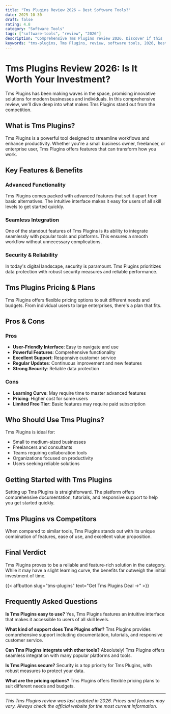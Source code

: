 ```yaml
---
title: "Tms Plugins Review 2026 – Best Software Tools?"
date: 2025-10-30
draft: false
rating: 4.8
category: "Software Tools"
tags: ["software-tools", "review", "2026"]
description: "Comprehensive Tms Plugins review 2026. Discover if this  tool is the best choice for your needs."
keywords: "tms-plugins, Tms Plugins, review, software tools, 2026, best software tools"
---
```


# Tms Plugins Review 2026: Is It Worth Your Investment?

Tms Plugins has been making waves in the  space, promising innovative solutions for modern businesses and individuals. In this comprehensive review, we'll dive deep into what makes Tms Plugins stand out from the competition.

## What is Tms Plugins?

Tms Plugins is a powerful  tool designed to streamline workflows and enhance productivity. Whether you're a small business owner, freelancer, or enterprise user, Tms Plugins offers features that can transform how you work.

## Key Features & Benefits

### Advanced Functionality
Tms Plugins comes packed with advanced features that set it apart from basic alternatives. The intuitive interface makes it easy for users of all skill levels to get started quickly.

### Seamless Integration
One of the standout features of Tms Plugins is its ability to integrate seamlessly with popular tools and platforms. This ensures a smooth workflow without unnecessary complications.

### Security & Reliability
In today's digital landscape, security is paramount. Tms Plugins prioritizes data protection with robust security measures and reliable performance.

## Tms Plugins Pricing & Plans

Tms Plugins offers flexible pricing options to suit different needs and budgets. From individual users to large enterprises, there's a plan that fits.

## Pros & Cons

### Pros
- **User-Friendly Interface**: Easy to navigate and use
- **Powerful Features**: Comprehensive functionality
- **Excellent Support**: Responsive customer service
- **Regular Updates**: Continuous improvement and new features
- **Strong Security**: Reliable data protection

### Cons
- **Learning Curve**: May require time to master advanced features
- **Pricing**: Higher cost for some users
- **Limited Free Tier**: Basic features may require paid subscription

## Who Should Use Tms Plugins?

Tms Plugins is ideal for:
- Small to medium-sized businesses
- Freelancers and consultants
- Teams requiring collaboration tools
- Organizations focused on productivity
- Users seeking reliable  solutions

## Getting Started with Tms Plugins

Setting up Tms Plugins is straightforward. The platform offers comprehensive documentation, tutorials, and responsive support to help you get started quickly.

## Tms Plugins vs Competitors

When compared to similar tools, Tms Plugins stands out with its unique combination of features, ease of use, and excellent value proposition.

## Final Verdict

Tms Plugins proves to be a reliable and feature-rich solution in the  category. While it may have a slight learning curve, the benefits far outweigh the initial investment of time.

{{< affbutton slug="tms-plugins" text="Get Tms Plugins Deal →" >}}

## Frequently Asked Questions

**Is Tms Plugins easy to use?**
Yes, Tms Plugins features an intuitive interface that makes it accessible to users of all skill levels.

**What kind of support does Tms Plugins offer?**
Tms Plugins provides comprehensive support including documentation, tutorials, and responsive customer service.

**Can Tms Plugins integrate with other tools?**
Absolutely! Tms Plugins offers seamless integration with many popular platforms and tools.

**Is Tms Plugins secure?**
Security is a top priority for Tms Plugins, with robust measures to protect your data.

**What are the pricing options?**
Tms Plugins offers flexible pricing plans to suit different needs and budgets.

---

*This Tms Plugins review was last updated in 2026. Prices and features may vary. Always check the official website for the most current information.*
